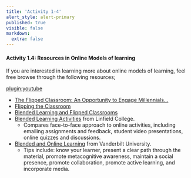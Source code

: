 ```yaml
---
title: 'Activity 1-4'
alert_style: alert-primary
published: true
visible: false
markdown:
  extra: false
---
```


#### Activity 1.4: Resources in Online Models of learning

If you are interested in learning more about online models of learning, feel free browse through the following resources;

[plugin:youtube](https://www.youtube.com/watch?v=paQCE58334M)

- [The Flipped Classroom: An Opportunity to Engage Millennials…](https://pdfs.semanticscholar.org/daa3/b94cdc7b52b3381a7c7e21022a7a8c005f84.pdf)
- [Flipping the Classroom](https://cft.vanderbilt.edu/guides-sub-pages/flipping-the-classroom)
- [Blended Learning and Flipped Classrooms](https://www.unb.ca/fredericton/cetl/tls/resources/teaching_tips/tt_instructional_methods/blended_flipped_classrooms.html)
- [Blended Learning Activities](https://www.linfield.edu/tls/blendedlearning/blended-learning-activities.html) from Linfield College.
    -   Compares face-to-face approach to online activities, including emailing
        assignments and feedback, student video presentations, online quizzes
        and discussions.
-   [Blended and Online Learning](https://cft.vanderbilt.edu/guides-sub-pages/blended-and-online-learning/) from Vanderbilt University.
    -   Tips include: know your learner, present a clear path through the
        material, promote metacognitive awareness, maintain a social presence,
        promote collaboration, promote active learning, and incorporate media.

